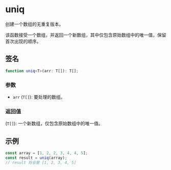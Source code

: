 # uniq

创建一个数组的无重复版本。

该函数接受一个数组，并返回一个新数组，其中仅包含原始数组中的唯一值，保留首次出现的顺序。

## 签名

```typescript
function uniq<T>(arr: T[]): T[];
```

### 参数

- `arr` (`T[]`): 要处理的数组。

### 返回值

(`T[]`): 一个新数组，仅包含原始数组中的唯一值。

## 示例

```typescript
const array = [1, 2, 2, 3, 4, 4, 5];
const result = uniq(array);
// result 将会是 [1, 2, 3, 4, 5]
```
